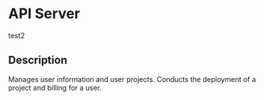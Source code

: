 # API Server

test2

## Description
Manages user information and user projects. Conducts the deployment of a project and billing for a user. 
